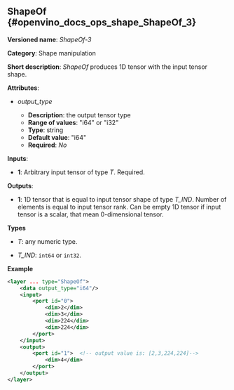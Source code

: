 ## ShapeOf <a name="ShapeOf"></a> {#openvino_docs_ops_shape_ShapeOf_3}

**Versioned name**: *ShapeOf-3*

**Category**: Shape manipulation

**Short description**: *ShapeOf* produces 1D tensor with the input tensor shape.

**Attributes**:

* *output_type*

  * **Description**: the output tensor type
  * **Range of values**: "i64" or "i32"
  * **Type**: string
  * **Default value**: "i64"
  * **Required**: *No*

**Inputs**:

*   **1**: Arbitrary input tensor of type *T*. Required.

**Outputs**:

*   **1**: 1D tensor that is equal to input tensor shape of type *T_IND*. Number of elements is equal to input tensor rank. Can be empty 1D tensor if input tensor is a scalar, that mean 0-dimensional tensor.

**Types**

* *T*: any numeric type.

* *T_IND*: `int64` or `int32`.

**Example**

```xml
<layer ... type="ShapeOf">
    <data output_type="i64"/>
    <input>
        <port id="0">
            <dim>2</dim>
            <dim>3</dim>
            <dim>224</dim>
            <dim>224</dim>
        </port>
    </input>
    <output>
        <port id="1">  <!-- output value is: [2,3,224,224]-->
            <dim>4</dim>
        </port>
    </output>
</layer>
```